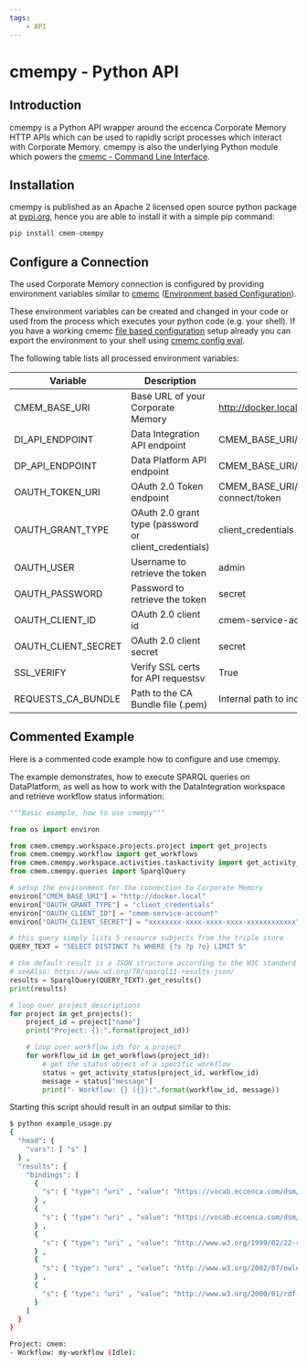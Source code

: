 ```yaml
---
tags:
    - API
---
```

# cmempy - Python API

## Introduction

cmempy is a Python API wrapper around the eccenca Corporate Memory HTTP APIs which can be used to rapidly script processes which interact with Corporate Memory. cmempy is also the underlying Python module which powers the [cmemc - Command Line Interface](https://documentation.eccenca.com/latest/automate/cmemc-command-line-interface).

## Installation

cmempy is published as an Apache 2 licensed open source python package at [pypi.org](https://pypi.org/project/cmem-cmempy/), hence you are able to install it with a simple pip command:

```bash
pip install cmem-cmempy
```

## Configure a Connection

The used Corporate Memory connection is configured by providing environment variables similar to [cmemc](https://documentation.eccenca.com/latest/automate/cmemc-command-line-interface) ([Environment based Configuration](https://documentation.eccenca.com/latest/automate/cmemc-command-line-interface/installation-and-configuration/environment-based-configuration)).

These environment variables can be created and changed in your code or used from the process which executes your python code (e.g. your shell). If you have a working cmemc [file based configuration](https://documentation.eccenca.com/latest/automate/cmemc-command-line-interface/installation-and-configuration/file-based-configuration) setup already you can export the environment to your shell using [cmemc config eval](https://documentation.eccenca.com/latest/automate/cmemc-command-line-interface/command-reference).

The following table lists all processed environment variables:

| Variable            | Description                                           | Default Value                                                |
| ------------------- | ----------------------------------------------------- | ------------------------------------------------------------ |
| CMEM_BASE_URI       | Base URL of your Corporate Memory                     | <http://docker.localhost>                                    |
| DI_API_ENDPOINT     | Data Integration API endpoint                         | CMEM_BASE_URI/dataintegration                                |
| DP_API_ENDPOINT     | Data Platform API endpoint                            | CMEM_BASE_URI/dataplatform                                   |
| OAUTH_TOKEN_URI     | OAuth 2.0 Token endpoint                              | CMEM_BASE_URI/auth/realms/cmem/protocol/openid-connect/token |
| OAUTH_GRANT_TYPE    | OAuth 2.0 grant type (password or client_credentials) | client_credentials                                           |
| OAUTH_USER          | Username to retrieve the token                        | admin                                                        |
| OAUTH_PASSWORD      | Password to retrieve the token                        | secret                                                       |
| OAUTH_CLIENT_ID     | OAuth 2.0 client id                                   | cmem-service-account                                         |
| OAUTH_CLIENT_SECRET | OAuth 2.0 client secret                               | secret                                                       |
| SSL_VERIFY          | Verify SSL certs for API requestsv                    | True                                                         |
| REQUESTS_CA_BUNDLE  | Path to the CA Bundle file (.pem)                     | Internal path to included CA bundle                          |

## Commented Example

Here is a commented code example how to configure and use cmempy.

The example demonstrates, how to execute SPARQL queries on DataPlatform, as well as how to work with the DataIntegration workspace and retrieve workflow status information:

```py title="example_usage.py  " linenums="1"
"""Basic example, how to use cmempy"""

from os import environ

from cmem.cmempy.workspace.projects.project import get_projects
from cmem.cmempy.workflow import get_workflows
from cmem.cmempy.workspace.activities.taskactivity import get_activity_status
from cmem.cmempy.queries import SparqlQuery

# setup the environment for the connection to Corporate Memory
environ["CMEM_BASE_URI"] = "http://docker.local"
environ["OAUTH_GRANT_TYPE"] = "client_credentials"
environ["OAUTH_CLIENT_ID"] = "cmem-service-account"
environ["OAUTH_CLIENT_SECRET"] = "xxxxxxxx-xxxx-xxxx-xxxx-xxxxxxxxxxxx"

# this query simply lists 5 resource subjects from the triple store
QUERY_TEXT = "SELECT DISTINCT ?s WHERE {?s ?p ?o} LIMIT 5"

# the default result is a JSON structure according to the W3C standard
# seeAlso: https://www.w3.org/TR/sparql11-results-json/
results = SparqlQuery(QUERY_TEXT).get_results()
print(results)

# loop over project descriptions
for project in get_projects():
    project_id = project["name"]
    print("Project: {}:".format(project_id))

    # loop over workflow ids for a project
    for workflow_id in get_workflows(project_id):
        # get the status object of a specific workflow
        status = get_activity_status(project_id, workflow_id)
        message = status["message"]
        print("- Workflow: {} ({}):".format(workflow_id, message))
```

Starting this script should result in an output similar to this:

```bash
$ python example_usage.py
{
  "head": {
    "vars": [ "s" ]
  } ,
  "results": {
    "bindings": [
      {
        "s": { "type": "uri" , "value": "https://vocab.eccenca.com/dsm/" }
      } ,
      {
        "s": { "type": "uri" , "value": "https://vocab.eccenca.com/dsm/ThesaurusProject" }
      } ,
      {
        "s": { "type": "uri" , "value": "http://www.w3.org/1999/02/22-rdf-syntax-ns#" }
      } ,
      {
        "s": { "type": "uri" , "value": "http://www.w3.org/2002/07/owl#" }
      } ,
      {
        "s": { "type": "uri" , "value": "http://www.w3.org/2000/01/rdf-schema#" }
      }
    ]
  }
}

Project: cmem:
- Workflow: my-workflow (Idle):
```
